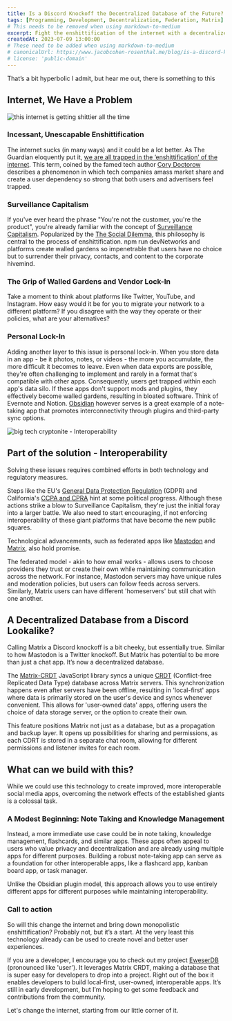 ```yaml
---
title: Is a Discord Knockoff the Decentralized Database of the Future? Will It Fix the Internet?
tags: [Programming, Development, Decentralization, Federation, Matrix]
# This needs to be removed when using markdown-to-medium
excerpt: Fight the enshittification of the internet with a decentralized database
createdAt: 2023-07-09 13:00:00
# These need to be added when using markdown-to-medium
# canonicalUrl: https://www.jacobcohen-rosenthal.me/blog/is-a-discord-knockoff-the-decentralized-database-of-the-future-will-it-fix-the-internet-as-we-know-it/
# license: 'public-domain'
---
```


That’s a bit hyperbolic I admit, but hear me out, there is something to this

## Internet, We Have a Problem

![this internet is getting shittier all the time](https://i.imgflip.com/7s44ea.jpg)

### Incessant, Unescapable Enshittification

The internet sucks (in many ways) and it could be a lot better. As The Guardian eloquently put it, [we are all trapped in the ‘enshittification’ of the internet](https://www.theguardian.com/commentisfree/2023/mar/11/users-advertisers-we-are-all-trapped-in-the-enshittification-of-the-internet). This term, coined by the famed tech author [Cory Doctorow](https://pluralistic.net/) describes a phenomenon in which tech companies amass market share and create a user dependency so strong that both users and advertisers feel trapped.

### Surveillance Capitalism

If you've ever heard the phrase "You're not the customer, you're the product", you're already familiar with the concept of [Surveillance Capitalism](https://en.wikipedia.org/wiki/Surveillance_capitalism). Popularized by the [The Social Dilemma](https://en.wikipedia.org/wiki/The_Social_Dilemma), this philosophy is central to the process of enshittification. npm run devNetworks and platforms create walled gardens so impenetrable that users have no choice but to surrender their privacy, contacts, and content to the corporate hivemind.

### The Grip of Walled Gardens and Vendor Lock-In

Take a moment to think about platforms like Twitter, YouTube, and Instagram. How easy would it be for you to migrate your network to a different platform? If you disagree with the way they operate or their policies, what are your alternatives?

### Personal Lock-In

Adding another layer to this issue is personal lock-in. When you store data in an app - be it photos, notes, or videos - the more you accumulate, the more difficult it becomes to leave. Even when data exports are possible, they're often challenging to implement and rarely in a format that's compatible with other apps. Consequently, users get trapped within each app's data silo. If these apps don't support mods and plugins, they effectively become walled gardens, resulting in bloated software. Think of Evernote and Notion. [Obsidian](https://obsidian.md/) however serves is a great example of a note-taking app that promotes interconnectivity through plugins and third-party sync options.

![big tech cryptonite - Interoperability](https://i.imgflip.com/7s45vr.jpg)

## Part of the solution - Interoperability

Solving these issues requires combined efforts in both technology and regulatory measures.

Steps like the EU's [General Data Protection Regulation](https://en.wikipedia.org/wiki/General_Data_Protection_Regulation) (GDPR) and California's [CCPA and CPRA](https://wirewheel.io/blog/ccpa-and-cpra-california-data-privacy-law-guide/) hint at some political progress. Although these actions strike a blow to Surveillance Capitalism, they're just the initial foray into a larger battle. We also need to start encouraging, if not enforcing interoperability of these giant platforms that have become the new public squares.

Technological advancements, such as federated apps like [Mastodon](https://joinmastodon.org/) and [Matrix](https://matrix.org/), also hold promise.

The federated model - akin to how email works - allows users to choose providers they trust or create their own while maintaining communication across the network. For instance, Mastodon servers may have unique rules and moderation policies, but users can follow feeds across servers. Similarly, Matrix users can have different 'homeservers' but still chat with one another.

## A Decentralized Database from a Discord Lookalike?

Calling Matrix a Discord knockoff is a bit cheeky, but essentially true. Similar to how Mastodon is a Twitter knockoff. But Matrix has potential to be more than just a chat app. It’s now a decentralized database.

The [Matrix-CRDT](https://github.com/YousefED/Matrix-CRDT) JavaScript library syncs a unique [CRDT](https://en.wikipedia.org/wiki/Conflict-free_replicated_data_type) (Conflict-free Replicated Data Type) database across Matrix servers. This synchronization happens even after servers have been offline, resulting in 'local-first' apps where data is primarily stored on the user's device and syncs whenever convenient. This allows for 'user-owned data' apps, offering users the choice of data storage server, or the option to create their own.

This feature positions Matrix not just as a database, but as a propagation and backup layer. It opens up possibilities for sharing and permissions, as each CDRT is stored in a separate chat room, allowing for different permissions and listener invites for each room.

## What can we build with this?

While we could use this technology to create improved, more interoperable social media apps, overcoming the network effects of the established giants is a colossal task.

### A Modest Beginning: Note Taking and Knowledge Management

Instead, a more immediate use case could be in note taking, knowledge management, flashcards, and similar apps. These apps often appeal to users who value privacy and decentralization and are already using multiple apps for different purposes. Building a robust note-taking app can serve as a foundation for other interoperable apps, like a flashcard app, kanban board app, or task manager.

Unlike the Obsidian plugin model, this approach allows you to use entirely different apps for different purposes while maintaining interoperability.

### Call to action

So will this change the internet and bring down monopolistic enshittification? Probably not, but it’s a start. At the very least this technology already can be used to create novel and better user experiences.

If you are a developer, I encourage you to check out my project [EweserDB](https://github.com/eweser/eweser-db) (pronounced like 'user'). It leverages Matrix CRDT, making a database that is super easy for developers to drop into a project. Right out of the box it enables developers to build local-first, user-owned, interoperable apps. It’s still in early development, but I’m hoping to get some feedback and contributions from the community.

Let's change the internet, starting from our little corner of it.
